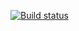 [![Build status](https://ci.appveyor.com/api/projects/status/j961a4awh2lt5s2m?svg=true)](https://ci.appveyor.com/project/Pezu-git/ahj-env)